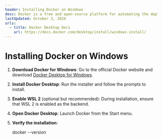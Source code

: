 ```yaml
---
header: Installing Docker on Windows
desc: Docker is a free and open-source platform for automating the deployment of applications in lightweight containers.
lastUpdated: October 3, 2024
urls:
  - title: Docker Desktop Docs
    url: https://docs.docker.com/desktop/install/windows-install/
---
```



# Installing Docker on Windows

1. **Download Docker for Windows**: Go to the official Docker website and download [Docker Desktop for Windows](https://www.docker.com/products/docker-desktop).

2. **Install Docker Desktop**: Run the installer and follow the prompts to install.

3. **Enable WSL 2** (optional but recommended): During installation, ensure that WSL 2 is enabled as the backend.

4. **Open Docker Desktop**: Launch Docker from the Start menu.

5. **Verify the installation**:

   docker --version

